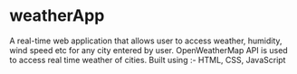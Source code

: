 # weatherApp
A real-time web application that allows user to access weather, humidity, wind speed etc for any city entered by user.
OpenWeatherMap API is used to access real time weather of cities.
Built using :- HTML, CSS, JavaScript
